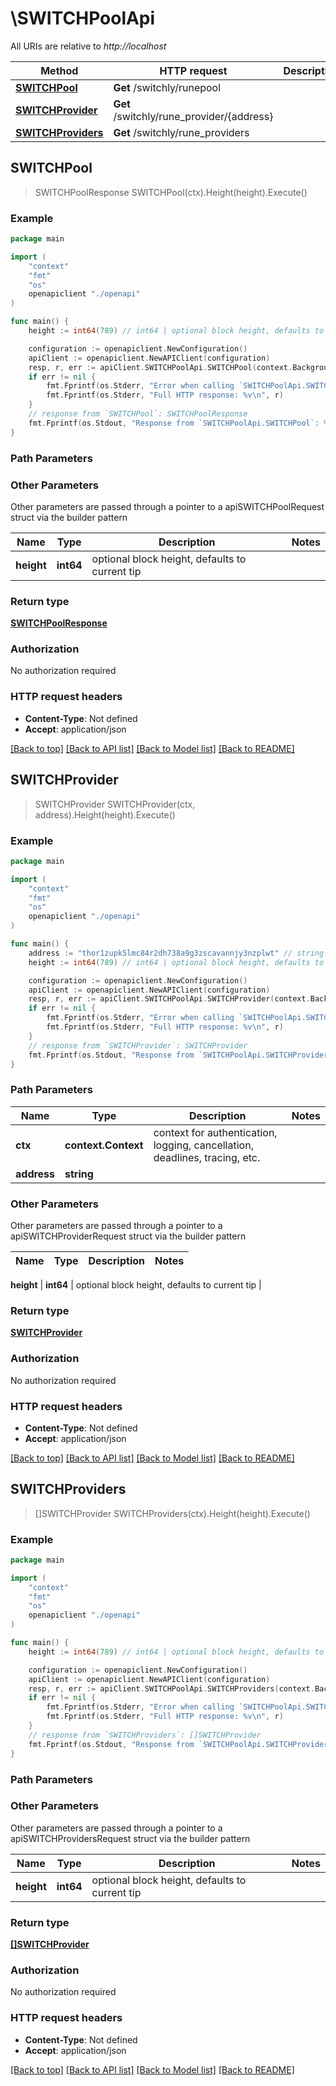 # \SWITCHPoolApi

All URIs are relative to *http://localhost*

Method | HTTP request | Description
------------- | ------------- | -------------
[**SWITCHPool**](SWITCHPoolApi.md#SWITCHPool) | **Get** /switchly/runepool | 
[**SWITCHProvider**](SWITCHPoolApi.md#SWITCHProvider) | **Get** /switchly/rune_provider/{address} | 
[**SWITCHProviders**](SWITCHPoolApi.md#SWITCHProviders) | **Get** /switchly/rune_providers | 



## SWITCHPool

> SWITCHPoolResponse SWITCHPool(ctx).Height(height).Execute()





### Example

```go
package main

import (
    "context"
    "fmt"
    "os"
    openapiclient "./openapi"
)

func main() {
    height := int64(789) // int64 | optional block height, defaults to current tip (optional)

    configuration := openapiclient.NewConfiguration()
    apiClient := openapiclient.NewAPIClient(configuration)
    resp, r, err := apiClient.SWITCHPoolApi.SWITCHPool(context.Background()).Height(height).Execute()
    if err != nil {
        fmt.Fprintf(os.Stderr, "Error when calling `SWITCHPoolApi.SWITCHPool``: %v\n", err)
        fmt.Fprintf(os.Stderr, "Full HTTP response: %v\n", r)
    }
    // response from `SWITCHPool`: SWITCHPoolResponse
    fmt.Fprintf(os.Stdout, "Response from `SWITCHPoolApi.SWITCHPool`: %v\n", resp)
}
```

### Path Parameters



### Other Parameters

Other parameters are passed through a pointer to a apiSWITCHPoolRequest struct via the builder pattern


Name | Type | Description  | Notes
------------- | ------------- | ------------- | -------------
 **height** | **int64** | optional block height, defaults to current tip | 

### Return type

[**SWITCHPoolResponse**](SWITCHPoolResponse.md)

### Authorization

No authorization required

### HTTP request headers

- **Content-Type**: Not defined
- **Accept**: application/json

[[Back to top]](#) [[Back to API list]](../README.md#documentation-for-api-endpoints)
[[Back to Model list]](../README.md#documentation-for-models)
[[Back to README]](../README.md)


## SWITCHProvider

> SWITCHProvider SWITCHProvider(ctx, address).Height(height).Execute()





### Example

```go
package main

import (
    "context"
    "fmt"
    "os"
    openapiclient "./openapi"
)

func main() {
    address := "thor1zupk5lmc84r2dh738a9g3zscavannjy3nzplwt" // string | 
    height := int64(789) // int64 | optional block height, defaults to current tip (optional)

    configuration := openapiclient.NewConfiguration()
    apiClient := openapiclient.NewAPIClient(configuration)
    resp, r, err := apiClient.SWITCHPoolApi.SWITCHProvider(context.Background(), address).Height(height).Execute()
    if err != nil {
        fmt.Fprintf(os.Stderr, "Error when calling `SWITCHPoolApi.SWITCHProvider``: %v\n", err)
        fmt.Fprintf(os.Stderr, "Full HTTP response: %v\n", r)
    }
    // response from `SWITCHProvider`: SWITCHProvider
    fmt.Fprintf(os.Stdout, "Response from `SWITCHPoolApi.SWITCHProvider`: %v\n", resp)
}
```

### Path Parameters


Name | Type | Description  | Notes
------------- | ------------- | ------------- | -------------
**ctx** | **context.Context** | context for authentication, logging, cancellation, deadlines, tracing, etc.
**address** | **string** |  | 

### Other Parameters

Other parameters are passed through a pointer to a apiSWITCHProviderRequest struct via the builder pattern


Name | Type | Description  | Notes
------------- | ------------- | ------------- | -------------

 **height** | **int64** | optional block height, defaults to current tip | 

### Return type

[**SWITCHProvider**](SWITCHProvider.md)

### Authorization

No authorization required

### HTTP request headers

- **Content-Type**: Not defined
- **Accept**: application/json

[[Back to top]](#) [[Back to API list]](../README.md#documentation-for-api-endpoints)
[[Back to Model list]](../README.md#documentation-for-models)
[[Back to README]](../README.md)


## SWITCHProviders

> []SWITCHProvider SWITCHProviders(ctx).Height(height).Execute()





### Example

```go
package main

import (
    "context"
    "fmt"
    "os"
    openapiclient "./openapi"
)

func main() {
    height := int64(789) // int64 | optional block height, defaults to current tip (optional)

    configuration := openapiclient.NewConfiguration()
    apiClient := openapiclient.NewAPIClient(configuration)
    resp, r, err := apiClient.SWITCHPoolApi.SWITCHProviders(context.Background()).Height(height).Execute()
    if err != nil {
        fmt.Fprintf(os.Stderr, "Error when calling `SWITCHPoolApi.SWITCHProviders``: %v\n", err)
        fmt.Fprintf(os.Stderr, "Full HTTP response: %v\n", r)
    }
    // response from `SWITCHProviders`: []SWITCHProvider
    fmt.Fprintf(os.Stdout, "Response from `SWITCHPoolApi.SWITCHProviders`: %v\n", resp)
}
```

### Path Parameters



### Other Parameters

Other parameters are passed through a pointer to a apiSWITCHProvidersRequest struct via the builder pattern


Name | Type | Description  | Notes
------------- | ------------- | ------------- | -------------
 **height** | **int64** | optional block height, defaults to current tip | 

### Return type

[**[]SWITCHProvider**](SWITCHProvider.md)

### Authorization

No authorization required

### HTTP request headers

- **Content-Type**: Not defined
- **Accept**: application/json

[[Back to top]](#) [[Back to API list]](../README.md#documentation-for-api-endpoints)
[[Back to Model list]](../README.md#documentation-for-models)
[[Back to README]](../README.md)

